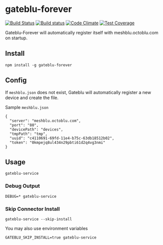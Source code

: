 # gateblu-forever

[![Build Status](https://travis-ci.org/octoblu/gateblu-forever.svg?branch=master)](https://travis-ci.org/octoblu/gateblu-forever)
[![Build status](https://ci.appveyor.com/api/projects/status/v12s4x3xaso35ubq?svg=true)](https://ci.appveyor.com/project/OctobluInc/gateblu-forever)
[![Code Climate](https://codeclimate.com/github/octoblu/gateblu-forever/badges/gpa.svg)](https://codeclimate.com/github/octoblu/gateblu-forever)
[![Test Coverage](https://codeclimate.com/github/octoblu/gateblu-forever/badges/coverage.svg)](https://codeclimate.com/github/octoblu/gateblu-forever)


Gateblu-Forever will automatically register itself with meshblu.octoblu.com on startup.


## Install

```
npm install -g gateblu-forever
```

## Config
If `meshblu.json` does not exist, Gateblu will automatically register a new device and create the file.

Sample `meshblu.json`

```
{
  "server": "meshblu.octoblu.com",
  "port": "80",
  "devicePath": "devices",
  "tmpPath": "tmp",
  "uuid": "c4110691-69fd-11e4-b75c-63db18512b02",
  "token": "0kmpejq8ul434n29pbti61d2q4vg3nmi"
}
```

## Usage

```
gateblu-service
```

### Debug Output

```
DEBUG=* gateblu-service
```

### Skip Connector Install
```
gateblu-service --skip-install
```
You may also use environment variables
```
GATEBLU_SKIP_INSTALL=true gateblu-service
```
